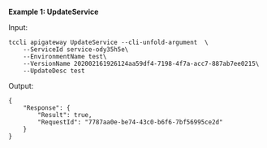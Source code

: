 **Example 1: UpdateService**



Input: 

```
tccli apigateway UpdateService --cli-unfold-argument  \
    --ServiceId service-ody35h5e\
    --EnvironmentName test\
    --VersionName 202002161926124aa59df4-7198-4f7a-acc7-887ab7ee0215\
    --UpdateDesc test
```

Output: 
```
{
    "Response": {
        "Result": true,
        "RequestId": "7787aa0e-be74-43c0-b6f6-7bf56995ce2d"
    }
}
```

